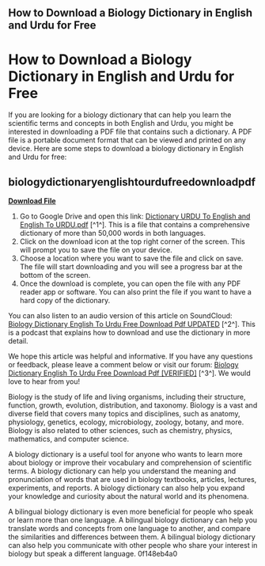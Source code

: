 ## How to Download a Biology Dictionary in English and Urdu for Free

  
# How to Download a Biology Dictionary in English and Urdu for Free
 
If you are looking for a biology dictionary that can help you learn the scientific terms and concepts in both English and Urdu, you might be interested in downloading a PDF file that contains such a dictionary. A PDF file is a portable document format that can be viewed and printed on any device. Here are some steps to download a biology dictionary in English and Urdu for free:
 
## biologydictionaryenglishtourdufreedownloadpdf


[**Download File**](https://www.google.com/url?q=https%3A%2F%2Furllio.com%2F2tKNim&sa=D&sntz=1&usg=AOvVaw0bjqAYM637PdbOkNoOk8Ng)

 
1. Go to Google Drive and open this link: [Dictionary URDU To English and English To URDU.pdf](https://drive.google.com/file/d/18WMaQi-FrnP4NCG_KHKKTioRr5_vkTCT/view) [^1^]. This is a file that contains a comprehensive dictionary of more than 50,000 words in both languages.
2. Click on the download icon at the top right corner of the screen. This will prompt you to save the file on your device.
3. Choose a location where you want to save the file and click on save. The file will start downloading and you will see a progress bar at the bottom of the screen.
4. Once the download is complete, you can open the file with any PDF reader app or software. You can also print the file if you want to have a hard copy of the dictionary.

You can also listen to an audio version of this article on SoundCloud: [Biology Dictionary English To Urdu Free Download Pdf UPDATED](https://soundcloud.com/asenradel1973/biology-dictionary-english-to-urdu-free-download-pdf-updated) [^2^]. This is a podcast that explains how to download and use the dictionary in more detail.
 
We hope this article was helpful and informative. If you have any questions or feedback, please leave a comment below or visit our forum: [Biology Dictionary English To Urdu Free Download Pdf \[VERIFIED\]](https://www.phantomfoodblog.com/forum/welcome-to-the-forum/biology-dictionary-english-to-urdu-free-download-pdf-verified) [^3^]. We would love to hear from you!
  
Biology is the study of life and living organisms, including their structure, function, growth, evolution, distribution, and taxonomy. Biology is a vast and diverse field that covers many topics and disciplines, such as anatomy, physiology, genetics, ecology, microbiology, zoology, botany, and more. Biology is also related to other sciences, such as chemistry, physics, mathematics, and computer science.
 
A biology dictionary is a useful tool for anyone who wants to learn more about biology or improve their vocabulary and comprehension of scientific terms. A biology dictionary can help you understand the meaning and pronunciation of words that are used in biology textbooks, articles, lectures, experiments, and reports. A biology dictionary can also help you expand your knowledge and curiosity about the natural world and its phenomena.
 
A bilingual biology dictionary is even more beneficial for people who speak or learn more than one language. A bilingual biology dictionary can help you translate words and concepts from one language to another, and compare the similarities and differences between them. A bilingual biology dictionary can also help you communicate with other people who share your interest in biology but speak a different language.
 0f148eb4a0
